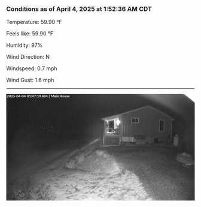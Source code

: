 ### Conditions as of April 4, 2025 at 1:52:36 AM CDT 

Temperature: 59.90 &deg;F

Feels like: 59.90 &deg;F

Humidity: 97%

Wind Direction: N

Windspeed: 0.7 mph

Wind Gust: 1.6 mph

---

<img src="./images/latest.jpeg"/>

